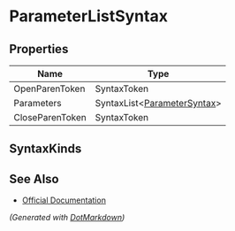# ParameterListSyntax

## Properties

| Name            | Type                                               |
| --------------- | -------------------------------------------------- |
| OpenParenToken  | SyntaxToken                                        |
| Parameters      | SyntaxList\<[ParameterSyntax](ParameterSyntax.md)> |
| CloseParenToken | SyntaxToken                                        |

## SyntaxKinds

## See Also

* [Official Documentation](https://docs.microsoft.com/en-us/dotnet/api/microsoft.codeanalysis.csharp.syntax.parameterlistsyntax)


*\(Generated with [DotMarkdown](http://github.com/JosefPihrt/DotMarkdown)\)*